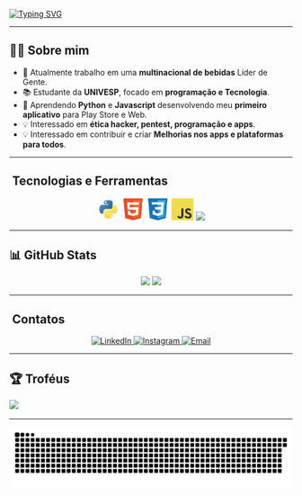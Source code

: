 [![Typing SVG](https://readme-typing-svg.herokuapp.com/?color=87CEEB&size=35&center=true&vCenter=true&width=1000&lines=HELLO,+My+name+is+Jairo+Oliveira+Santos;Welcome+to+my+profile!+:%29)](https://git.io/typing-svg)

---

## 👨‍💻 Sobre mim
- 🚀 Atualmente trabalho em uma **multinacional de bebidas** Líder de Gente.  
- 📚 Estudante da **UNIVESP**, focado em **programação e Tecnologia**.  
- 🐍 Aprendendo **Python** e **Javascript** desenvolvendo meu **primeiro aplicativo** para Play Store e Web.  
- 💡 Interessado em **ética hacker, pentest, programação e apps**.  
- 💡 Interessado em contribuir e criar **Melhorias nos apps e plataformas para todos**.  

---

## ​ Tecnologias e Ferramentas

<div align="center">
  <img src="https://raw.githubusercontent.com/devicons/devicon/master/icons/python/python-original.svg" width="40" height="40" alt="Python"/>
  <img src="https://raw.githubusercontent.com/devicons/devicon/master/icons/html5/html5-original.svg" width="40" height="40" alt="HTML5"/>
  <img src="https://raw.githubusercontent.com/devicons/devicon/master/icons/css3/css3-original.svg" width="40" height="40" alt="CSS3"/>
  <img src="https://raw.githubusercontent.com/devicons/devicon/master/icons/javascript/javascript-original.svg" width="40" height="40" alt="JavaScript"/>
  <img src="https://skillicons.dev/icons?i=linux,windows" width="90"/>
</div>


---

## 📊 GitHub Stats
<div align="center">
  <img height="170em" src="https://github-readme-stats.vercel.app/api?username=jairobr1986&show_icons=true&theme=holi&include_all_commits=true"/> 
  <img height="170em" src="https://github-readme-stats.vercel.app/api/top-langs/?username=jairobr1986&layout=compact&langs_count=7&theme=holi"/>
</div>

---

## ​ Contatos

<div align="center">
  <a href="https://www.linkedin.com/in/jairobr1986/" target="_blank">
    <img src="https://img.shields.io/badge/-LinkedIn-%230077B5?style=for-the-badge&logo=linkedin&logoColor=white" alt="LinkedIn"/>
  </a>
  <a href="https://www.instagram.com/jairo.work/" target="_blank">
    <img src="https://img.shields.io/badge/-Instagram-%23E4405F?style=for-the-badge&logo=instagram&logoColor=white" alt="Instagram"/>
  </a>
  <a href="mailto:jairobr1986@gmail.com">
    <img src="https://img.shields.io/badge/Gmail-D14836?style=for-the-badge&logo=gmail&logoColor=white" alt="Email"/>
  </a>
</div>


---

## 🏆 Troféus
<img src="https://github-profile-trophy.vercel.app/?username=jairobr1986&theme=dark_lover&margin-w=10&margin-h=10"/>

---

![Snake animation](https://github.com/Fe-grr/Fe-grr/blob/output/github-contribution-grid-snake.svg)

